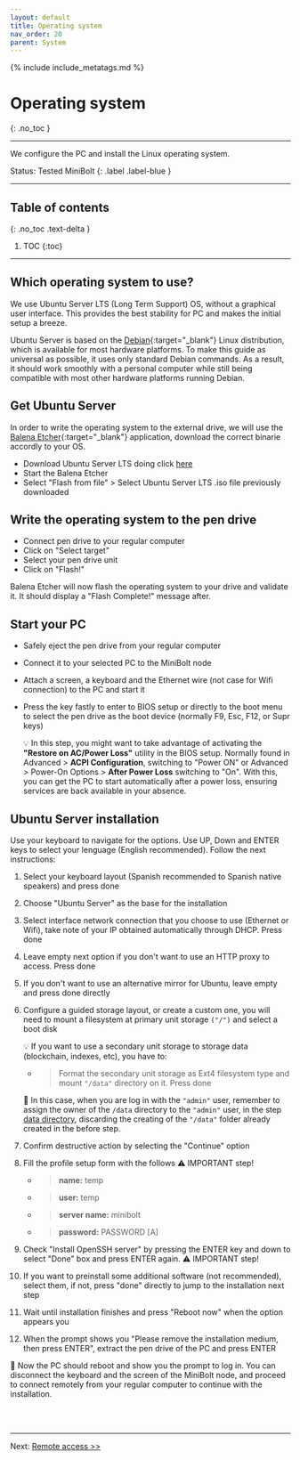 ```yaml
---
layout: default
title: Operating system
nav_order: 20
parent: System
---
```

<!-- markdownlint-disable MD014 MD022 MD025 MD033 MD040 -->

{% include include_metatags.md %}

# Operating system

{: .no_toc }

---

We configure the PC and install the Linux operating system.

Status: Tested MiniBolt
{: .label .label-blue }

---

## Table of contents
{: .no_toc .text-delta }

1. TOC
{:toc}

---

## Which operating system to use?

We use Ubuntu Server LTS (Long Term Support) OS, without a graphical user interface.
This provides the best stability for PC and makes the initial setup a breeze.

Ubuntu Server is based on the [Debian](https://www.debian.org/){:target="_blank"} Linux distribution, which is available for most hardware platforms.
To make this guide as universal as possible, it uses only standard Debian commands.
As a result, it should work smoothly with a personal computer while still being compatible with most other hardware platforms running Debian.

## Get Ubuntu Server

In order to write the operating system to the external drive, we will use the [Balena Etcher](https://www.balena.io/etcher/){:target="_blank"} application, download the correct binarie accordly to your OS.

* Download Ubuntu Server LTS doing click [here](https://softlibre.unizar.es/ubuntu/releases/22.04.1/ubuntu-22.04.1-live-server-amd64.iso)
* Start the Balena Etcher
* Select "Flash from file" > Select Ubuntu Server LTS .iso file previously downloaded

## Write the operating system to the pen drive

* Connect pen drive to your regular computer
* Click on "Select target"
* Select your pen drive unit
* Click on "Flash!"

Balena Etcher will now flash the operating system to your drive and validate it. It should display a "Flash Complete!" message after.

## Start your PC

* Safely eject the pen drive from your regular computer
* Connect it to your selected PC to the MiniBolt node
* Attach a screen, a keyboard and the Ethernet wire (not case for Wifi connection) to the PC and start it
* Press the key fastly to enter to BIOS setup or directly to the boot menu to select the pen drive as the boot device (normally F9, Esc, F12, or Supr keys)

   💡 In this step, you might want to take advantage of activating the **"Restore on AC/Power Loss"** utility in the BIOS setup. Normally found in Advanced > **ACPI Configuration**, switching to "Power ON" or Advanced > Power-On Options > **After Power Loss** switching to "On". With this, you can get the PC to start automatically after a power loss, ensuring services are back available in your absence.

## Ubuntu Server installation

Use your keyboard to navigate for the options. Use UP, Down and ENTER keys to select your lenguage (English recommended). Follow the next instructions:

1. Select your keyboard layout (Spanish recommended to Spanish native speakers) and press done

1. Choose "Ubuntu Server" as the base for the installation

1. Select interface network connection that you choose to use (Ethernet or Wifi), take note of your IP obtained automatically through DHCP. Press done

1. Leave empty next option if you don't want to use an HTTP proxy to access. Press done

1. If you don't want to use an alternative mirror for Ubuntu, leave empty and press done directly

1. Configure a guided storage layout, or create a custom one, you will need to mount a filesystem at primary unit storage `("/")` and select a boot disk

    💡 If you want to use a secondary unit storage to storage data (blockchain, indexes, etc), you have to:

    * > Format the secondary unit storage as Ext4 filesystem type and mount `"/data"` directory on it. Press done

    🚨 In this case, when you are log in with the `"admin"` user, remember to assign the owner of the `/data` directory to the `"admin"` user, in the step [data directory](https://twofaktor.github.io/minibolt/guide/system/configuration.html#data-directory), discarding the creating of the `"/data"` folder already created in the before step.

1. Confirm destructive action by selecting the "Continue" option

1. Fill the profile setup form with the follows ⚠️ IMPORTANT step!

    * > **name:** temp
    * > **user:** temp
    * > **server name:** minibolt
    * > **password:** PASSWORD [A]

1. Check "Install OpenSSH server" by pressing the ENTER key and down to select "Done" box and press ENTER again. ⚠️ IMPORTANT step!

1. If you want to preinstall some additional software (not recommended), select them, if not, press "done" directly to jump to the installation next step

1. Wait until installation finishes and press "Reboot now" when the option appears you

1. When the prompt shows you "Please remove the installation medium, then press ENTER", extract the pen drive of the PC and press ENTER

🥳 Now the PC should reboot and show you the prompt to log in. You can disconnect the keyboard and the screen of the MiniBolt node, and proceed to connect remotely from your regular computer to continue with the installation.

<br /><br />

---

Next: [Remote access >>](remote-access.md)
